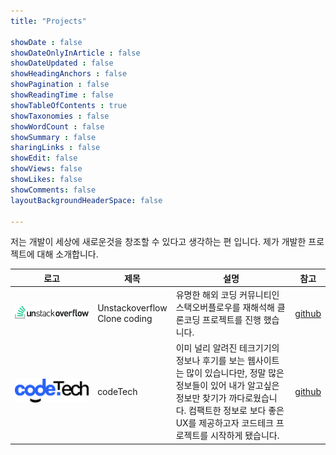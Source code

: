 ```yaml
---
title: "Projects"

showDate : false
showDateOnlyInArticle : false
showDateUpdated : false
showHeadingAnchors : false
showPagination : false
showReadingTime : false
showTableOfContents : true
showTaxonomies : false 
showWordCount : false
showSummary : false
sharingLinks : false
showEdit: false
showViews: false
showLikes: false
showComments: false
layoutBackgroundHeaderSpace: false

---  
```


저는 개발이 세상에 새로운것을 창조할 수 있다고 생각하는 편 입니다. 제가 개발한 프로젝트에 대해 소개합니다.

<table>
    <thead>
        <tr>
            <th>로고</th>
            <th>제목</th>
            <th>설명</th>
            <th>참고</th>
        </tr>
    </thead>
    <tbody>
         <tr>
            <td><img class="customEntitityAlbum" style="background-color:transparent" src="img/usof_logo.png"/></td>
            <td>
              Unstackoverflow</br>
              Clone coding
            </td>
            <td>유명한 해외 코딩 커뮤니티인 스택오버플로우를 재해석해 클론코딩 프로젝트를 진행 했습니다.</td>
            <td><a target="_blank" href="https://github.com/laterre39/unstackoverflow-service">github</a></td>
        </tr>
         <tr>
            <td><img class="customEntitityAlbum" style="background-color:transparent" src="img/codetech_logo.png"/></td>
            <td>
              codeTech
            </td>
            <td>이미 널리 알려진 테크기기의 정보나 후기를 보는 웹사이트는 많이 있습니다만, 정말 많은 정보들이 있어 내가 알고싶은 정보만 찾기가 까다로웠습니다. 컴팩트한 정보로 보다 좋은 UX를 제공하고자 코드테크 프로젝트를 시작하게 됐습니다.</td>
            <td><a target="_blank" href="https://github.com/laterre39/codetech-service">github</a></td>
        </tr>
    </tbody>
</table>